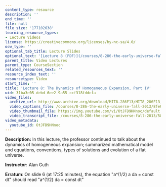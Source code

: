 ```yaml
---
content_type: resource
description: ''
end_time: ''
file: null
file_size: '177102638'
learning_resource_types:
- Lecture Videos
license: https://creativecommons.org/licenses/by-nc-sa/4.0/
ocw_type: ''
optional_tab_title: Lecture Slides
optional_text: '[Lecture 8 (PDF)](/courses/8-286-the-early-universe-fall-2013/resources/mit8_286f13_lec08)'
parent_title: Video Lectures
parent_type: CourseSection
related_resources_text: ''
resource_index_text: ''
resourcetype: Video
start_time: ''
title: 'Lecture 8: The Dynamics of Homogeneous Expansion, Part IV'
uid: 31ba3e05-debd-6ee2-9a55-ccf318fddcfa
video_files:
  archive_url: http://www.archive.org/download/MIT8.286F13/MIT8_286F13_lec08_300k.mp4
  video_captions_file: /courses/8-286-the-early-universe-fall-2013/8fe00f1b11505f85b2ce09af7adeaac1_OtJFD9HNnoc.vtt
  video_thumbnail_file: https://img.youtube.com/vi/OtJFD9HNnoc/default.jpg
  video_transcript_file: /courses/8-286-the-early-universe-fall-2013/58ae3113f8c0144438b1ad474ed34a7b_OtJFD9HNnoc.pdf
video_metadata:
  youtube_id: OtJFD9HNnoc
---
```


**Description:** In this lecture, the professor continued to talk about the dynamics of homogeneous expansion; summarized mathematical model and equations, conventions, types of solutions and evolution of a flat universe.

**Instructor:** Alan Guth

**Erratum**: On slide 6 (at 17:25 minutes), the equation "a^(1/2) a da = const dt" should read "a^(1/2) da = const dt"

